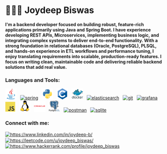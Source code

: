 # 👨🏻‍💻 Joydeep Biswas

<h4 align="left">I'm a backend developer focused on building robust, feature-rich applications primarily using Java and Spring Boot. I have experience developing REST APIs, Microservices, implementing business logic, and integrating complex systems to deliver end-to-end functionality. With a strong foundation in relational databases (Oracle, PostgreSQL), PLSQL, and hands-on experience in ETL workflows and performance tuning, I enjoy translating requirements into scalable, production-ready features. I focus on writing clean, maintainable code and delivering reliable backend solutions that add real value.</h4>

<h3 align="left">Languages and Tools:</h3>
<p align="left">
<a href="https://www.java.com" target="blank"><img src="https://raw.githubusercontent.com/devicons/devicon/master/icons/java/java-original.svg" alt="java" width="36" height="36"/></a>&nbsp;&nbsp;&nbsp;<a href="https://spring.io/" target="blank"><img src="https://www.vectorlogo.zone/logos/springio/springio-icon.svg" alt="spring" width="32" height="32"/></a>&nbsp;&nbsp;&nbsp;<a href="https://www.python.org" target="blank"><img src="https://raw.githubusercontent.com/devicons/devicon/master/icons/python/python-original.svg" alt="python" width="36" height="36"/></a>&nbsp;&nbsp;&nbsp;<a href="https://www.cprogramming.com/" target="blank"><img src="https://raw.githubusercontent.com/devicons/devicon/master/icons/c/c-original.svg" alt="c" width="36" height="36"/></a>&nbsp;&nbsp;&nbsp;<a href="https://www.docker.com/" target="blank"><img src="https://raw.githubusercontent.com/devicons/devicon/master/icons/docker/docker-original-wordmark.svg" alt="docker" width="36" height="36"/></a>&nbsp;&nbsp;&nbsp;<a href="https://www.elastic.co" target="blank"><img src="https://www.vectorlogo.zone/logos/elastic/elastic-icon.svg" alt="elasticsearch" width="32" height="32"/></a>&nbsp;&nbsp;&nbsp;<a href="https://git-scm.com/" target="blank"><img src="https://www.vectorlogo.zone/logos/git-scm/git-scm-icon.svg" alt="git" width="32" height="32"/></a>&nbsp;&nbsp;&nbsp;<a href="https://grafana.com" target="blank"><img src="https://www.vectorlogo.zone/logos/grafana/grafana-icon.svg" alt="grafana" width="32" height="32"/></a> &nbsp;&nbsp;&nbsp;<a href="https://developer.mozilla.org/en-US/docs/Web/JavaScript" target="blank"><img src="https://raw.githubusercontent.com/devicons/devicon/master/icons/javascript/javascript-original.svg" alt="javascript" width="32" height="32"/></a>&nbsp;&nbsp;&nbsp;<a href="https://www.linux.org/" target="blank"><img src="https://raw.githubusercontent.com/devicons/devicon/master/icons/linux/linux-original.svg" alt="linux" width="36" height="36"/></a>&nbsp;&nbsp;&nbsp;<a href="https://www.oracle.com/" target="blank"><img src="https://raw.githubusercontent.com/devicons/devicon/master/icons/oracle/oracle-original.svg" alt="oracle" width="36" height="36"/></a>&nbsp;&nbsp;&nbsp;<a href="https://www.postgresql.org" target="blank"><img src="https://raw.githubusercontent.com/devicons/devicon/master/icons/postgresql/postgresql-original-wordmark.svg" alt="postgresql" width="36" height="36"/></a>&nbsp;&nbsp;&nbsp;<a href="https://postman.com" target="blank"><img src="https://www.vectorlogo.zone/logos/getpostman/getpostman-icon.svg" alt="postman" width="32" height="32"/></a>&nbsp;&nbsp;&nbsp;<a href="https://www.sqlite.org/" target="blank"><img src="https://www.vectorlogo.zone/logos/sqlite/sqlite-icon.svg" alt="sqlite" width="32" height="32"/></a></p>

<h3 align="left">Connect with me:</h3>
<p align="left">
<a href="https://linkedin.com/in/joydeep-b/" target="blank"><img align="center" src="https://raw.githubusercontent.com/rahuldkjain/github-profile-readme-generator/master/src/images/icons/Social/linked-in-alt.svg" alt="https://www.linkedin.com/in/joydeep-b/" height="28" width="28" /></a>&nbsp;&nbsp;&nbsp;<a href="https://www.leetcode.com/u/joydeep_biswas/" target="blank"><img align="center" src="https://raw.githubusercontent.com/rahuldkjain/github-profile-readme-generator/master/src/images/icons/Social/leet-code.svg" alt="https://leetcode.com/u/joydeep_biswas/" height="26" width="26" /></a>&nbsp;&nbsp;&nbsp;<a href="https://www.hackerrank.com/profile/joydeep_biswas" target="blank"><img align="center" src="https://raw.githubusercontent.com/rahuldkjain/github-profile-readme-generator/master/src/images/icons/Social/hackerrank.svg" alt="https://www.hackerrank.com/profile/joydeep_biswas" height="28" width="28" /></a>
</p>

<!--
**joydeep-biswas/joydeep-biswas** is a ✨ _special_ ✨ repository because its `README.md` (this file) appears on your GitHub profile.
-->
